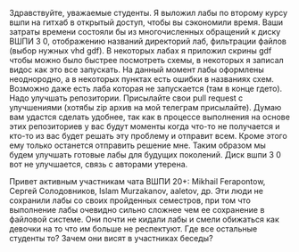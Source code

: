 Здравствуйте, уважаемые студенты. Я выложил лабы по второму курсу вшпи на гитхаб в открытый доступ, чтобы вы сэкономили время. Ваши затраты времени состояли бы из многочисленных обращений к диску ВШПИ 3 0, отображению названий директорий лаб, фильтрации файлов (выбор нужных vhd gdf). В некоторых лабах я приложил скрины gdf чтобы можно было быстрее посмотреть схемы, в некоторых я записал видос как это все запускать. На данный момент лабы оформлены неоднородно, а в некоторых пунктах есть ошибки в названиях схем. Возможно даже есть лаба которая не запускается (там в конце гдето). Надо улучшать репозитории. Присылайте свои pull request с улучшениями (хотябы zip архив на мой телеграм присылайте). Думаю вам удастся сделать удобнее, так как в процессе выполнения на основе этих репозиториев у вас будут моменты когда что-то не получается и кто-то из вас будет решать эту проблему и отправит всем. Кроме этого ему только останется отправить решение мне. Таким образом мы будем улучшать готовые лабы для будущих поколений. Диск вшпи 3 0 вот не улучшается, связь с авторами утерена.

Привет активным участникам чата ВШПИ 20+: Mikhail Ferapontow, Сергей Солодовников, Islam Murzakanov, aaletov, др. Эти люди не сохранили лабы со своих пройденных семестров, при том что выполнение лабы очевидно сильно сложнее чем ее сохранение в файловой системе. Они почти не кидали лабы и смели обижаться как девочки на то что им больше не респектуют. Где все остальные студенты то? Зачем они висят в участниках беседы?
